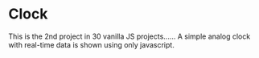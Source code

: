 # Clock
This is the 2nd project in 30 vanilla JS projects......
A simple analog clock with real-time data is shown using only javascript.

